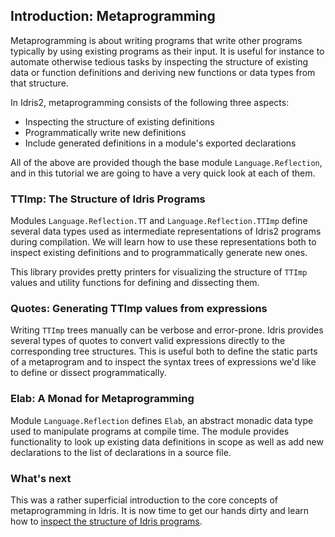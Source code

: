 ## Introduction: Metaprogramming

Metaprogramming is about writing programs that write other programs
typically by using existing programs as their input.
It is useful for instance to automate otherwise tedious tasks
by inspecting the structure of existing data or function definitions
and deriving new functions or data types from that structure.

In Idris2, metaprogramming consists of the following
three aspects:

  * Inspecting the structure of existing definitions
  * Programmatically write new definitions
  * Include generated definitions in a module's exported declarations

All of the above are provided though the base module `Language.Reflection`,
and in this tutorial we are going to have a very quick look at each of them.

### TTImp: The Structure of Idris Programs

Modules `Language.Reflection.TT` and `Language.Reflection.TTImp` define
several data types used as intermediate representations of Idris2
programs during compilation. We will learn how to use these
representations both to inspect existing definitions and
to programmatically generate new ones.

This library provides pretty printers for visualizing the structure
of `TTImp` values and utility functions for defining and
dissecting them.

### Quotes: Generating TTImp values from expressions

Writing `TTImp` trees manually can be verbose and error-prone.
Idris provides several types of quotes to convert valid
expressions directly to the corresponding tree structures.
This is useful both to define the static parts of a metaprogram
and to inspect the syntax trees of expressions we'd like
to define or dissect programmatically.

### Elab: A Monad for Metaprogramming

Module `Language.Reflection` defines `Elab`, an abstract monadic
data type used to manipulate programs at compile time. The
module provides functionality to look up existing
data definitions in scope as well as add new declarations
to the list of declarations in a source file.

### What's next

This was a rather superficial introduction to the core
concepts of metaprogramming in Idris. It is now time
to get our hands dirty and learn how to
[inspect the structure of Idris programs](Inspect.md).
